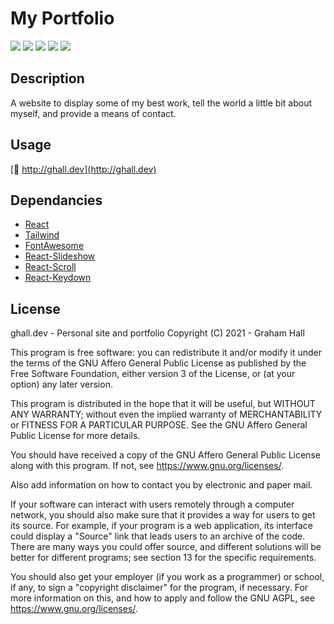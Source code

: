 # My Portfolio

![](https://img.shields.io/github/languages/code-size/ghall89/react-portfolio?style=for-the-badge)
![](https://img.shields.io/github/last-commit/ghall89/react-portfolio?style=for-the-badge)
![](https://img.shields.io/github/languages/count/ghall89/react-portfolio?style=for-the-badge)
![](https://img.shields.io/github/languages/top/ghall89/react-portfolio?style=for-the-badge)
![](https://img.shields.io/github/license/ghall89/react-portfolio?style=for-the-badge)

## Description

A website to display some of my best work, tell the world a little bit about myself, and provide a means of contact.

## Usage

[🔗 http://ghall.dev](http://ghall.dev)

## Dependancies

- [React](https://handlebarsjs.com)
- [Tailwind](https://tailwindcss.com)
- [FontAwesome](https://fontawesome.com)
- [React-Slideshow](https://react-slideshow.herokuapp.com)
- [React-Scroll](https://github.com/fisshy/react-scroll)
- [React-Keydown](https://github.com/glortho/react-keydown)

## License

ghall.dev - Personal site and portfolio
Copyright (C) 2021 - Graham Hall

This program is free software: you can redistribute it and/or modify
it under the terms of the GNU Affero General Public License as published
by the Free Software Foundation, either version 3 of the License, or
(at your option) any later version.

This program is distributed in the hope that it will be useful,
but WITHOUT ANY WARRANTY; without even the implied warranty of
MERCHANTABILITY or FITNESS FOR A PARTICULAR PURPOSE. See the
GNU Affero General Public License for more details.

You should have received a copy of the GNU Affero General Public License
along with this program. If not, see <https://www.gnu.org/licenses/>.

Also add information on how to contact you by electronic and paper mail.

If your software can interact with users remotely through a computer
network, you should also make sure that it provides a way for users to
get its source. For example, if your program is a web application, its
interface could display a "Source" link that leads users to an archive
of the code. There are many ways you could offer source, and different
solutions will be better for different programs; see section 13 for the
specific requirements.

You should also get your employer (if you work as a programmer) or school,
if any, to sign a "copyright disclaimer" for the program, if necessary.
For more information on this, and how to apply and follow the GNU AGPL, see
<https://www.gnu.org/licenses/>.
